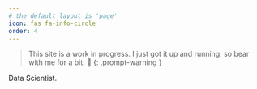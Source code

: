 ```yaml
---
# the default layout is 'page'
icon: fas fa-info-circle
order: 4
---
```


>  This site is a work in progress. I just got it up and running, 
so bear with me for a bit. 🙌
{: .prompt-warning }

Data Scientist.
